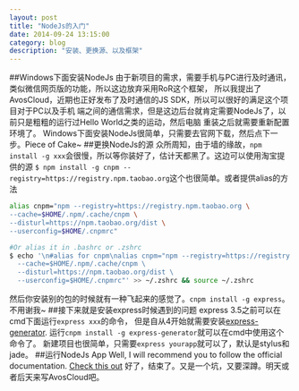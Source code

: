 ```yaml
---
layout: post
title: "NodeJs的入门"
date: 2014-09-24 13:15:00
category: blog
description: "安装、更换源、以及框架"
---
```

##Windows下面安装NodeJs
由于新项目的需求，需要手机与PC进行及时通讯，类似微信网页版的功能，所以这边放弃采用RoR这个框架，
所以我提出了AvosCloud，近期也正好发布了及时通信的JS SDK，所以可以很好的满足这个项目对于PC以及手机
端之间的通信需求，但是这边后台就肯定需要NodeJs了，以前只是粗粗的运行过Hello World之类的运动，然后电脑
重装之后就需要重新配置环境了。
Windows下面安装NodeJs很简单，只需要去官网下载，然后点下一步。Piece of Cake~
##更换NodeJs的源
众所周知，由于墙的缘故，`npm install -g xxx`会很慢，所以等你装好了，估计天都黑了。这边可以使用淘宝提供的源
`$ npm install -g cnpm --registry=https://registry.npm.taobao.org`这个也很简单。或者提供alias的方法

``` bash
alias cnpm="npm --registry=https://registry.npm.taobao.org \
--cache=$HOME/.npm/.cache/cnpm \
--disturl=https://npm.taobao.org/dist \
--userconfig=$HOME/.cnpmrc"

#Or alias it in .bashrc or .zshrc
$ echo '\n#alias for cnpm\nalias cnpm="npm --registry=https://registry.npm.taobao.org \
  --cache=$HOME/.npm/.cache/cnpm \
  --disturl=https://npm.taobao.org/dist \
  --userconfig=$HOME/.cnpmrc"' >> ~/.zshrc && source ~/.zshrc
```

然后你安装别的包的时候就有一种飞起来的感觉了。`cnpm install -g express`。不用谢我~
##接下来就是安装express时候遇到的问题
express 3.5之前可以在cmd下面运行`express xxx`的命令，
但是自从4开始就需要安装[express-generator](https://github.com/expressjs/generator).
运行`cnpm install -g express-generator`就可以在cmd中使用这个命令了。
新建项目也很简单，只需要`express yourapp`就可以了，默认是stylus和jade。
##运行NodeJs App
Well, I will recommend you to follow the official documentation.
[Check this out](http://expressjs.com/guide.html#intro)
好了，结束了。又是一个坑，又要深蹲。明天或者后天来写AvosCloud吧。
